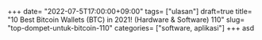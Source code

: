+++
date= "2022-07-5T17:00:00+09:00"
tags= ["ulasan"]
draft=true
title= "10 Best Bitcoin Wallets (BTC) in 2021! (Hardware & Software)        110"
slug= "top-dompet-untuk-bitcoin-110"
categories= ["software, aplikasi"]
+++
asd
